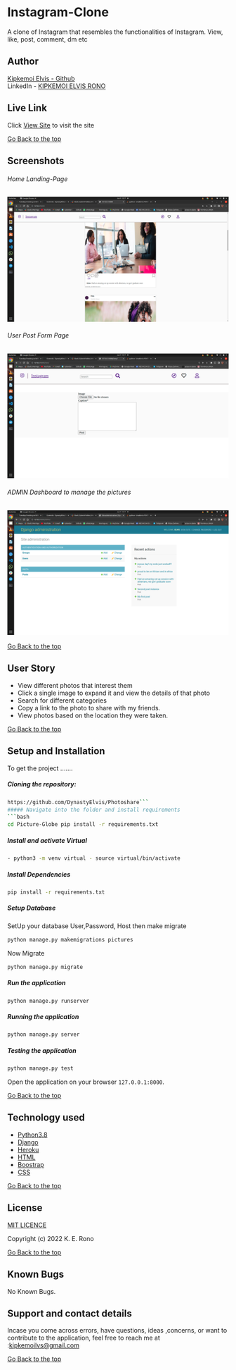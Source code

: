 # Instagram-Clone
A clone of Instagram that resembles the functionalities of Instagram. View, like, post, comment, dm etc

## Author  
  
[Kipkemoi Elvis - Github](https://github.com/DynastyElvis)  
LinkedIn - [KIPKEMOI ELVIS RONO](https://www.linkedin.com/in/elvis-rono-aa3548209/)

  
 
##  Live Link  
 Click [View Site](https://elv)  to visit the site


[Go Back to the top](#Instagram-Clone)

  
## Screenshots 
###### Home Landing-Page
 
<img src="https://raw.githubusercontent.com/DynastyElvis/Instagram-Clone/main/insta/static/images/Screenshot%20from%202022-06-04%2010-17-24.png">
 
 ###### User Post Form Page
 <img src="https://raw.githubusercontent.com/DynastyElvis/Instagram-Clone/main/insta/static/images/Screenshot%20from%202022-06-04%2010-17-59.png"> 

 ###### ADMIN Dashboard to manage the pictures
 <img src="https://raw.githubusercontent.com/DynastyElvis/Instagram-Clone/main/insta/static/images/Screenshot%20from%202022-06-04%2010-17-47.png">

[Go Back to the top](#Instagram-Clone)

 
## User Story  
  
* View different photos that interest them  
* Click a single image to expand it and view the details of that photo  
* Search for different categories   
* Copy a link to the photo to share with my friends.  
* View photos based on the location they were taken.  
  

[Go Back to the top](#Instagram-Clone)


## Setup and Installation  
To get the project .......  
  
##### Cloning the repository:  
 ```bash 
https://github.com/DynastyElvis/Photoshare```
##### Navigate into the folder and install requirements  
 ```bash 
cd Picture-Globe pip install -r requirements.txt 
```
##### Install and activate Virtual  
 ```bash 
- python3 -m venv virtual - source virtual/bin/activate  
```  
##### Install Dependencies  
 ```bash 
 pip install -r requirements.txt 
```  
 ##### Setup Database  
  SetUp your database User,Password, Host then make migrate  
 ```bash 
python manage.py makemigrations pictures 
 ``` 
 Now Migrate  
 ```bash 
 python manage.py migrate 
```
##### Run the application  
 ```bash 
 python manage.py runserver 
``` 
##### Running the application  
 ```bash 
 python manage.py server 
```
##### Testing the application  
 ```bash 
 python manage.py test 
```
Open the application on your browser `127.0.0.1:8000`.  
  


[Go Back to the top](#Instagram-Clone)


## Technology used  
  
* [Python3.8](https://www.python.org/)  
* [Django ](https://docs.djangoproject.com/en/2.2/)  
* [Heroku](https://heroku.com)  
* [HTML](https://www.w3schools.com/css/)  
* [Boostrap](https://getbootstrap.com/)  
* [CSS](https://www.w3schools.com/css/)  

[Go Back to the top](#Instagram-Clone)


## License

[MIT LICENCE](https://github.com/DynastyElvis/Instagram-Clone/blob/main/LICENSE)


Copyright (c) 2022 K. E. Rono



[Go Back to the top](#Instagram-Clone)

## Known Bugs

No Known Bugs.

## Support and contact details
 Incase you come across errors, have questions, ideas ,concerns, or want to contribute to the application, feel free to reach me at :kipkemoilvs@gmail.com


[Go Back to the top](#Instagram-Clone)
